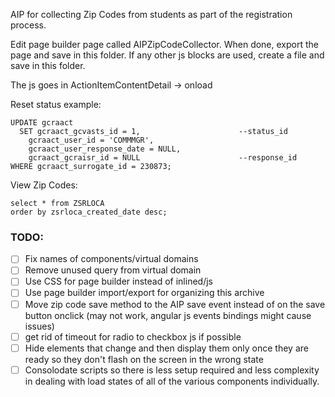 AIP for collecting Zip Codes from students as part of the registration process.

Edit page builder page called AIPZipCodeCollector. When done, export the page and save in this folder. If any other js blocks are used, create a file and save in this folder.

The js goes in ActionItemContentDetail -> onload

Reset status example:

    UPDATE gcraact
      SET gcraact_gcvasts_id = 1,                      --status_id
        gcraact_user_id = 'COMMMGR',
        gcraact_user_response_date = NULL,
        gcraact_gcraisr_id = NULL                      --response_id
    WHERE gcraact_surrogate_id = 230873;

View Zip Codes:

    select * from ZSRLOCA
    order by zsrloca_created_date desc;


### TODO:

- [ ] Fix names of components/virtual domains
- [ ] Remove unused query from virtual domain
- [ ] Use CSS for page builder instead of inlined/js
- [ ] Use page builder import/export for organizing this archive
- [ ] Move zip code save method to the AIP save event instead of on the save button onclick (may not work, angular js events bindings might cause issues)
- [ ] get rid of timeout for radio to checkbox js if possible
- [ ] Hide elements that change and then display them only once they are ready so they don't flash on the screen in the wrong state
- [ ] Consolodate scripts so there is less setup required and less complexity in dealing with load states of all of the various components individually.
